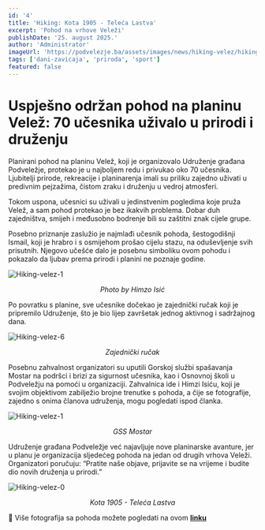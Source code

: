 ```yaml
---
id: '4'
title: 'Hiking: Kota 1905 - Teleća Lastva'
excerpt: 'Pohod na vrhove Veleži'
publishDate: '25. august 2025.'
author: 'Administrator'
imageUrl: 'https://podvelezje.ba/assets/images/news/hiking-velez/hiking-zajednicka.png'
tags: ['dani-zavicaja', 'priroda', 'sport']
featured: false
---
```


# Uspješno održan pohod na planinu Velež: 70 učesnika uživalo u prirodi i druženju

Planirani pohod na planinu Velež, koji je organizovalo Udruženje građana Podveležje, protekao je u najboljem redu i privukao oko 70 učesnika. Ljubitelji prirode, rekreacije i planinarenja imali su priliku zajedno uživati u predivnim pejzažima, čistom zraku i druženju u vedroj atmosferi.

Tokom uspona, učesnici su uživali u jedinstvenim pogledima koje pruža Velež, a sam pohod protekao je bez ikakvih problema. Dobar duh zajedništva, smijeh i međusobno bodrenje bili su zaštitni znak cijele grupe. 

Posebno priznanje zaslužio je najmlađi učesnik pohoda, šestogodišnji Ismail, koji je hrabro i s osmijehom prošao cijelu stazu, na oduševljenje svih prisutnih. Njegovo učešće dalo je posebnu simboliku ovom pohodu i pokazalo da ljubav prema prirodi i planini ne poznaje godine.

![Hiking-velez-1](https://podvelezje.ba/assets/images/news/hiking-velez/hiking-kolaz-1.png)<center>*Photo by Himzo Isić*</center>

Po povratku s planine, sve učesnike dočekao je zajednički ručak koji je pripremilo Udruženje, što je bio lijep završetak jednog aktivnog i sadržajnog dana.

![Hiking-velez-6](https://podvelezje.ba/assets/images/news/hiking-velez/hiking-kolaz-6.png)<center>*Zajednički ručak*</center>

Posebnu zahvalnost organizatori su uputili Gorskoj službi spašavanja Mostar na podršci i brizi za sigurnost učesnika, kao i Osnovnoj školi u Podveležju na pomoći u organizaciji. Zahvalnica ide i Himzi Isiću, koji je svojim objektivom zabilježio brojne trenutke s pohoda, a čije se fotografije, zajedno s onima članova udruženja, mogu pogledati ispod članka.

![Hiking-velez-1](https://podvelezje.ba/assets/images/news/hiking-velez/hiking-kolaz-3.png)<center>*GSS Mostar*</center>

Udruženje građana Podveležje već najavljuje nove planinarske avanture, jer u planu je organizacija sljedećeg pohoda na jedan od drugih vrhova Veleži. Organizatori poručuju: “Pratite naše objave, prijavite se na vrijeme i budite dio novih druženja u prirodi.”

![Hiking-velez-0](https://podvelezje.ba/assets/images/news/hiking-velez/kota1905-telecalastva-zajednicka-map.png)<center>*Kota 1905 - Teleća Lastva*</center>

📸 Više fotografija sa pohoda možete pogledati na ovom **[linku](https://drive.google.com/drive/folders/14lPyB2BEZ4l6ieMqqqmfjPSBE6-pyyg9?usp=drive_link)**
